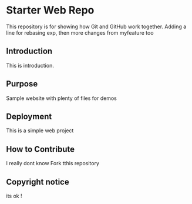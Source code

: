 # Starter Web Repo

This repository is for showing how Git and GitHub work together. 
Adding a line for rebasing exp, then
more changes from myfeature too

## Introduction

This is introduction.

## Purpose

Sample website with plenty of files for demos

## Deployment
This is a simple web project

## How to Contribute 
I really dont know 
Fork tthis repository

## Copyright notice
its ok !
